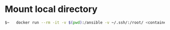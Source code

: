# Mount local directory
```bash
$~   docker run --rm -it -v $(pwd):/ansible -v ~/.ssh/:/root/ <containername>:latest /bin/sh
```
